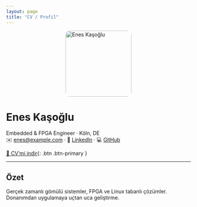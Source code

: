 ```yaml
---
layout: page
title: "CV / Profil"
---
```


<img src="/assets/img/me.png" alt="Enes Kaşoğlu" width="180" style="border-radius:12px;display:block;margin:0 auto 10px;" />

# Enes Kaşoğlu
Embedded & FPGA Engineer · Köln, DE  
✉️ enes@example.com · 🔗 [LinkedIn](https://www.linkedin.com/in/ENES) · 💻 [GitHub](https://github.com/ENES)

[📄 CV’mi indir](assets/cv/Enes-Kasoglu-CV.pdf){: .btn .btn-primary }

---

## Özet
Gerçek zamanlı gömülü sistemler, FPGA ve Linux tabanlı çözümler. Donanımdan uygulamaya uçtan uca geliştirme.
